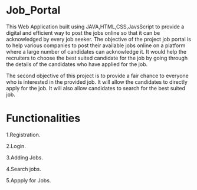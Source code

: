 # Job_Portal
This Web Application built using JAVA,HTML,CSS,JavsScript to provide a digital and efficient way to post the jobs online so that it can be acknowledged by every job seeker.
 The objective of the project job portal is to help various companies to post their available jobs online on a platform where a large number of candidates can acknowledge it. It would help the recruiters to choose the best suited candidate for the job by going through the details of the candidates who have applied for the job.
 
 The second objective of this project is to provide a fair chance to everyone who is interested in the provided job. It will allow the candidates to directly apply for the job. It will also allow candidates to search for the best suited job.
 
 # Functionalities
 1.Registration.

2.Login.

3.Adding Jobs.

4.Search jobs.

5.Appply for Jobs.


